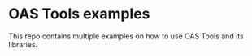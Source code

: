 # OAS Tools examples

This repo contains multiple examples on how to use OAS Tools and its libraries.
